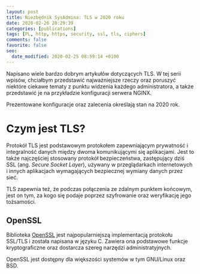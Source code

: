 ```yaml
---
layout: post
title: Niezbędnik SysAdmina: TLS w 2020 roku
date: 2020-02-26 20:29:39
categories: [publications]
tags: [PL, http, https, security, ssl, tls, ciphers]
comments: false
favorite: false
seo:
  date_modified: 2020-02-25 08:59:14 +0100
---
```


Napisano wiele bardzo dobrym artykułów dotyczących TLS. W tej serii wpisów, chciałbym przedstawić najważniejsze rzeczy oraz poruszyć niektóre ciekawe tematy z punktu widzenia każdego administratora, a także przedstawić je na przykładzie konfiguracji serwera NGINX.

Prezentowane konfiguracje oraz zalecenia określają stan na 2020 rok.

# Czym jest TLS?

Protokół TLS jest podstawowym protokołem zapewniającym prywatność i integralność danych między dwoma komunikującymi się aplikacjami. Jest to także najczęściej stosowany protokół bezpieczeństwa, zastępujący dziś SSL (ang. _Secure Socket Layer_), używany w przeglądarkach internetowych i innych aplikacjach wymagających bezpiecznej wymiany danych przez sieć.

TLS zapewnia też, że podczas połączenia ze zdalnym punktem końcowym, jest on tym, za kogo się podaje poprzez szyfrowanie oraz weryfikację jego tożsamości.

## OpenSSL

Biblioteka [OpenSSL](https://www.openssl.org/) jest najpopularniejszą implementacją protokołu SSL/TLS i została napisana w języku C. Zawiera ona podstawowe funkcje kryptograficzne oraz dostarcza szereg narzędzi administratyjnych.

OpenSSL jest dostępny dla większości systemów w tym GNU/Linux oraz BSD.

